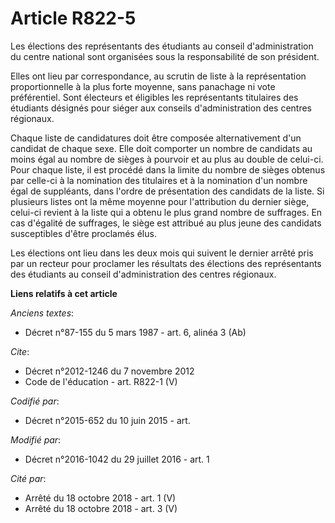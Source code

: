 # Article R822-5

Les élections des représentants des étudiants au conseil d'administration du centre national sont organisées sous la
responsabilité de son président. 

Elles ont lieu par correspondance, au scrutin de liste à la représentation proportionnelle à la plus forte moyenne, sans
panachage ni vote préférentiel. Sont électeurs et éligibles les représentants titulaires des étudiants désignés pour siéger
aux conseils d'administration des centres régionaux. 

Chaque liste de candidatures doit être composée alternativement d'un candidat de chaque sexe. Elle doit comporter un nombre
de candidats au moins égal au nombre de sièges à pourvoir et au plus au double de celui-ci. Pour chaque liste, il est procédé
dans la limite du nombre de sièges obtenus par celle-ci à la nomination des titulaires et à la nomination d'un nombre égal de
suppléants, dans l'ordre de présentation des candidats de la liste. Si plusieurs listes ont la même moyenne pour
l'attribution du dernier siège, celui-ci revient à la liste qui a obtenu le plus grand nombre de suffrages. En cas d'égalité
de suffrages, le siège est attribué au plus jeune des candidats susceptibles d'être proclamés élus. 

Les élections ont lieu dans les deux mois qui suivent le dernier arrêté pris par un recteur pour proclamer les résultats des
élections des représentants des étudiants au conseil d'administration des centres régionaux.

**Liens relatifs à cet article**

_Anciens textes_:

  - Décret n°87-155 du 5 mars 1987 - art. 6, alinéa 3 (Ab)

_Cite_:

  - Décret n°2012-1246 du 7 novembre 2012
  - Code de l'éducation - art. R822-1 (V)

_Codifié par_:

  - Décret n°2015-652 du 10 juin 2015 - art.

_Modifié par_:

  - Décret n°2016-1042 du 29 juillet 2016 - art. 1

_Cité par_:

  - Arrêté du 18 octobre 2018 - art. 1 (V)
  - Arrêté du 18 octobre 2018 - art. 3 (V)

